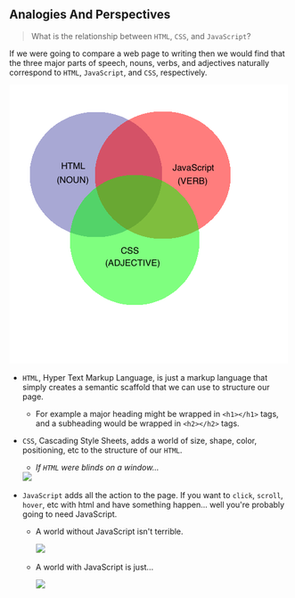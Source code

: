 ## Analogies And Perspectives

> What is the relationship between `HTML`, `CSS`, and `JavaScript`?

If we were going to compare a web page to writing then we would find that the three major parts of speech, nouns, verbs, and adjectives naturally correspond to `HTML`, `JavaScript`, and `CSS`, respectively.

  <img src="public/images/js_analogy.png" class="img-responsive">

* `HTML`, Hyper Text Markup Language, is just a markup language that simply creates a semantic scaffold that we can use to structure our page. 

  * For example a major heading might be wrapped in `<h1></h1>` tags, and a subheading would be wrapped in `<h2></h2>` tags.
* `CSS`, Cascading Style Sheets, adds a world of size, shape, color, positioning, etc to the structure of our `HTML`. 
  * *If `HTML` were blinds on a window...*

   <img src="http://2.bp.blogspot.com/-41v6n3Vaf5s/UeRN_XJ0keI/AAAAAAAAN2Y/YxIHhddGiaw/s1600/css.gif" class="img-responsive">
* `JavaScript` adds all the action to the page. If you want to `click`, `scroll`, `hover`, etc with html and have something happen... well you're probably going to need JavaScript.
  
  * A world without JavaScript isn't terrible.

    <img src="http://multiplayerblog.mtv.com//wp-content/uploads/multi/2013/08/mariokart.jpg" class="img-responsive">
  * A world with JavaScript is just... 

    <img src="http://i.imgur.com/9OBZ4Xt.gif" class="img-responsive">